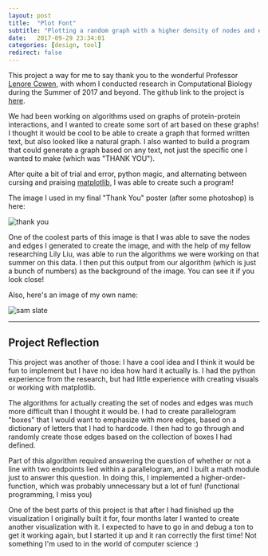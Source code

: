 ```yaml
---
layout: post
title:  "Plot Font"
subtitle: "Plotting a random graph with a higher density of nodes and edges based on text given by user"
date:   2017-09-29 23:34:01
categories: [design, tool]
redirect: false
---
```


This project a way for me to say thank you to the wonderful Professor [Lenore Cowen][lenore-cowen], with whom I conducted research in Computational Biology during the Summer of 2017 and beyond. The github link to the project is [here][github-link].

We had been working on algorithms used on graphs of protein-protein interactions, and I wanted to create some sort of art based on these graphs! I thought it would be cool to be able to create a graph that formed written text, but also looked like a natural graph. I also wanted to build a program that could generate a graph based on any text, not just the specific one I wanted to make (which was "THANK YOU").

After quite a bit of trial and error, python magic, and alternating between cursing and praising [matplotlib][matplotlib], I was able to create such a program! 

The image I used in my final "Thank You" poster (after some photoshop) is here:

![thank you][thank-you-image]

One of the coolest parts of this image is that I was able to save the nodes and edges I generated to create the image, and with the help of my fellow researching Lily Liu, was able to run the algorithms we were working on that summer on this data. I then put this output from our algorithm (which is just a bunch of numbers) as the background of the image. You can see it if you look close!


Also, here's an image of my own name:

![sam slate][sam-slate]

---

## Project Reflection

This project was another of those: I have a cool idea and I think it would be fun to implement but I have no idea how hard it actually is. I had the python experience from the research, but had little experience with creating visuals or working with matplotlib. 

The algorithms for actually creating the set of nodes and edges was much more difficult than I thought it would be. I had to create parallelogram "boxes" that I would want to emphasize with more edges, based on a dictionary of letters that I had to hardcode. I then had to go through and randomly create those edges based on the collection of boxes I had defined. 

Part of this algorithm required answering the question of whether or not a line with two endpoints lied within a parallelogram, and I built a math module just to answer this question. In doing this, I implemented a higher-order-function, which was probably unnecessary but a lot of fun! (functional programming, I miss you)

One of the best parts of this project is that after I had finished up the visualization I originally built it for, four months later I wanted to create another visualization with it. I expected to have to go in and debug a ton to get it working again, but I started it up and it ran correctly the first time! Not something I'm used to in the world of computer science :) 

[lenore-cowen]: http://www.cs.tufts.edu/~cowen/
[github-link]:   https://github.com/sam-slate/plot-font
[matplotlib]: https://matplotlib.org/
[thank-you-image]: https://github.com/sam-slate/plot-font/raw/master/examples/thank_you_after.jpeg
[sam-slate]: https://github.com/sam-slate/plot-font/raw/master/examples/sam_slate_after2.jpg
